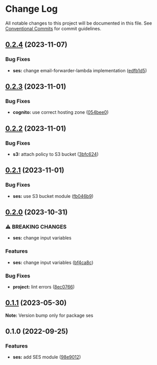 # Change Log

All notable changes to this project will be documented in this file.
See [Conventional Commits](https://conventionalcommits.org) for commit guidelines.

## [0.2.4](https://github.com/finando/infrastructure-modules/compare/ses@0.2.3...ses@0.2.4) (2023-11-07)


### Bug Fixes

* **ses:** change email-forwarder-lambda implementation ([edfb1d5](https://github.com/finando/infrastructure-modules/commit/edfb1d5adc81cfca47eacb7c549651c752f2b280))



## [0.2.3](https://github.com/finando/infrastructure-modules/compare/ses@0.2.2...ses@0.2.3) (2023-11-01)


### Bug Fixes

* **cognito:** use correct hosting zone ([054bee0](https://github.com/finando/infrastructure-modules/commit/054bee08f41bef5298d87ccf9b885884c49fc0c4))



## [0.2.2](https://github.com/finando/infrastructure-modules/compare/ses@0.2.1...ses@0.2.2) (2023-11-01)


### Bug Fixes

* **s3:** attach policy to S3 bucket ([3bfc624](https://github.com/finando/infrastructure-modules/commit/3bfc624758121874cb748bcfa7b4fdef63fa6c0f))



## [0.2.1](https://github.com/finando/infrastructure-modules/compare/ses@0.2.0...ses@0.2.1) (2023-11-01)


### Bug Fixes

* **ses:** use S3 bucket module ([fb046b9](https://github.com/finando/infrastructure-modules/commit/fb046b9041add9e5c4ee83a14618989656846120))



## [0.2.0](https://github.com/finando/infrastructure-modules/compare/ses@0.1.1...ses@0.2.0) (2023-10-31)


### ⚠ BREAKING CHANGES

* **ses:** change input variables

### Features

* **ses:** change input variables ([bf4ca8c](https://github.com/finando/infrastructure-modules/commit/bf4ca8ccf057741c05cc5a548fbb86e101b3f4ca))


### Bug Fixes

* **project:** lint errors ([8ec0766](https://github.com/finando/infrastructure-modules/commit/8ec0766cb3ee1c4624810931bec73c2b4bd45171))



## [0.1.1](https://github.com/finando/infrastructure-modules/compare/ses@0.1.0...ses@0.1.1) (2023-05-30)

**Note:** Version bump only for package ses





## 0.1.0 (2022-09-25)


### Features

* **ses:** add SES module ([98e9012](https://github.com/finando/infrastructure-modules/commit/98e9012ac577a9d98ab9cfbb1056e1b067c0b515))
